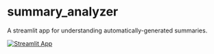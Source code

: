 # summary_analyzer
A streamlit app for understanding automatically-generated summaries.

[![Streamlit App](https://static.streamlit.io/badges/streamlit_badge_black_white.svg)](https://mpolinsky-summary-analyzer-streamlit-app-mwt5te.streamlitapp.com/)
